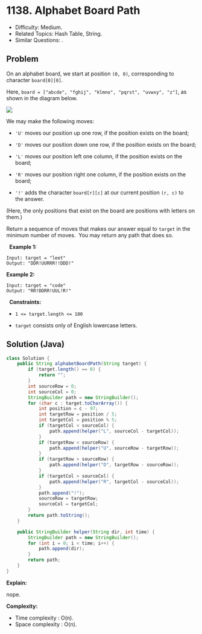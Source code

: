 # 1138. Alphabet Board Path

- Difficulty: Medium.
- Related Topics: Hash Table, String.
- Similar Questions: .

## Problem

On an alphabet board, we start at position ```(0, 0)```, corresponding to character ```board[0][0]```.

Here, ```board = ["abcde", "fghij", "klmno", "pqrst", "uvwxy", "z"]```, as shown in the diagram below.


![](https://assets.leetcode.com/uploads/2019/07/28/azboard.png)


We may make the following moves:


	
- ```'U'``` moves our position up one row, if the position exists on the board;
	
- ```'D'``` moves our position down one row, if the position exists on the board;
	
- ```'L'``` moves our position left one column, if the position exists on the board;
	
- ```'R'``` moves our position right one column, if the position exists on the board;
	
- ```'!'``` adds the character ```board[r][c]``` at our current position ```(r, c)``` to the answer.


(Here, the only positions that exist on the board are positions with letters on them.)

Return a sequence of moves that makes our answer equal to ```target``` in the minimum number of moves.  You may return any path that does so.

 
**Example 1:**
```
Input: target = "leet"
Output: "DDR!UURRR!!DDD!"
```

**Example 2:**
```
Input: target = "code"
Output: "RR!DDRR!UUL!R!"
```
 
**Constraints:**


	
- ```1 <= target.length <= 100```
	
- ```target``` consists only of English lowercase letters.


## Solution (Java)

```java
class Solution {
    public String alphabetBoardPath(String target) {
        if (target.length() == 0) {
            return "";
        }
        int sourceRow = 0;
        int sourceCol = 0;
        StringBuilder path = new StringBuilder();
        for (char c : target.toCharArray()) {
            int position = c - 97;
            int targetRow = position / 5;
            int targetCol = position % 5;
            if (targetCol < sourceCol) {
                path.append(helper("L", sourceCol - targetCol));
            }
            if (targetRow < sourceRow) {
                path.append(helper("U", sourceRow - targetRow));
            }
            if (targetRow > sourceRow) {
                path.append(helper("D", targetRow - sourceRow));
            }
            if (targetCol > sourceCol) {
                path.append(helper("R", targetCol - sourceCol));
            }
            path.append("!");
            sourceRow = targetRow;
            sourceCol = targetCol;
        }
        return path.toString();
    }

    public StringBuilder helper(String dir, int time) {
        StringBuilder path = new StringBuilder();
        for (int i = 0; i < time; i++) {
            path.append(dir);
        }
        return path;
    }
}
```

**Explain:**

nope.

**Complexity:**

* Time complexity : O(n).
* Space complexity : O(n).
